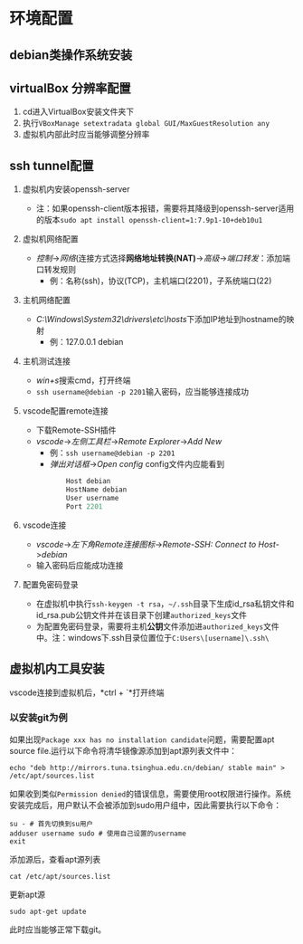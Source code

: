 # 环境配置

## debian类操作系统安装

## virtualBox 分辨率配置

1. cd进入VirtualBox安装文件夹下
2. 执行`VBoxManage setextradata global GUI/MaxGuestResolution any`
3. 虚拟机内部此时应当能够调整分辨率

## ssh tunnel配置

1. 虚拟机内安装openssh-server
    + 注：如果openssh-client版本报错，需要将其降级到openssh-server适用的版本`sudo apt install openssh-client=1:7.9p1-10+deb10u1`

2. 虚拟机网络配置
    + *控制*->*网络*(连接方式选择**网络地址转换(NAT)**->*高级*->*端口转发*：添加端口转发规则
        + 例：名称(ssh)，协议(TCP)，主机端口(2201)，子系统端口(22)

3. 主机网络配置
    + *C:\Windows\System32\drivers\etc\hosts*下添加IP地址到hostname的映射
        + 例：127.0.0.1 debian

4. 主机测试连接
    + *win+s*搜索cmd，打开终端
    + `ssh username@debian -p 2201`输入密码，应当能够连接成功

5. vscode配置remote连接
    + 下载Remote-SSH插件
    + *vscode*->*左侧工具栏*->*Remote Explorer*->*Add New*
        + 例：`ssh username@debian -p 2201`
        + *弹出对话框*->*Open config* config文件内应能看到
            ```s
                Host debian
                HostName debian
                User username
                Port 2201
            ```

6. vscode连接
    + *vscode*->*左下角Remote连接图标*->*Remote-SSH: Connect to Host*->*debian*
    + 输入密码后应能成功连接

7. 配置免密码登录
    + 在虚拟机中执行`ssh-keygen -t rsa`，`~/.ssh`目录下生成id_rsa私钥文件和id_rsa.pub公钥文件并在该目录下创建`authorized_keys`文件
    + 为配置免密码登录，需要将主机**公钥**文件添加进`authorized_keys`文件中。注：windows下.ssh目录位置位于`C:Users\[username]\.ssh\`

## 虚拟机内工具安装

vscode连接到虚拟机后，*ctrl + `*打开终端

### 以安装git为例

如果出现`Package xxx has no installation candidate`问题，需要配置apt source file.运行以下命令将清华镜像源添加到apt源列表文件中：

`echo "deb http://mirrors.tuna.tsinghua.edu.cn/debian/ stable main" > /etc/apt/sources.list`

如果收到类似`Permission denied`的错误信息，需要使用root权限进行操作。系统安装完成后，用户默认不会被添加到sudo用户组中，因此需要执行以下命令：

```shell
su - # 首先切换到su用户
adduser username sudo # 使用自己设置的username
exit
```

添加源后，查看apt源列表

```cat /etc/apt/sources.list```

更新apt源

```sudo apt-get update```

此时应当能够正常下载git。
